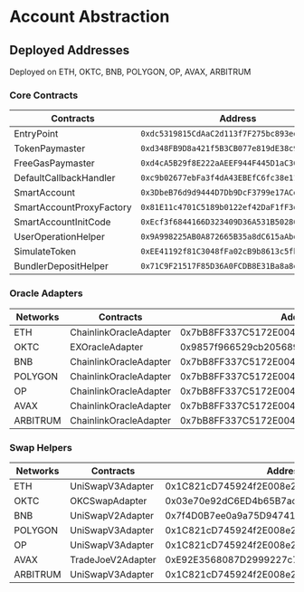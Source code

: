 # Account Abstraction

## Deployed Addresses

Deployed on ETH, OKTC, BNB, POLYGON, OP, AVAX, ARBITRUM

### Core Contracts

| Contracts                | Address                                      |
| ------------------------ | -------------------------------------------- |
| EntryPoint               | `0xdc5319815CdAaC2d113f7F275bc893ed7D9cA469` |
| TokenPaymaster           | `0xd348FB9D8a421f5B3CB077e819dE38c9Cd7fe6F2` |
| FreeGasPaymaster         | `0xd4cA5B29f8E222aAEEF944F445D1aC368a5d7694` |
| DefaultCallbackHandler   | `0xc9b02677ebFa3f4dA43EBEfC6fc38e11148b664D` |
| SmartAccount             | `0x3DbeB76d9d9444D7Db9DcF3799e17ACd247f8fac` |
| SmartAccountProxyFactory | `0x81E11c4701C5189b0122ef42DaF1fF3d453D968E` |
| SmartAccountInitCode     | `0xEcf3f6844166D323409D36A531B50286133fB250` |
| UserOperationHelper      | `0x9A998225AB0A872665B35a8dC615aAbd5e73Cd12` |
| SimulateToken            | `0xEE41192f81C3048fFa02cB9b8613c5fb12227FF0` |
| BundlerDepositHelper     | `0x71C9F21517F85D36A0FCDB8E31Ba8a8e28622cFa` |

### Oracle Adapters

| Networks | Contracts              | Address                                    |
| -------- | ---------------------- | ------------------------------------------ |
| ETH      | ChainlinkOracleAdapter | 0x7bB8FF337C5172E004C0dEca560c1c1bB7f7FF0A |
| OKTC     | EXOracleAdapter        | 0x9857f966529cb205689B7D698f495eA423E48d9c |
| BNB      | ChainlinkOracleAdapter | 0x7bB8FF337C5172E004C0dEca560c1c1bB7f7FF0A |
| POLYGON  | ChainlinkOracleAdapter | 0x7bB8FF337C5172E004C0dEca560c1c1bB7f7FF0A |
| OP       | ChainlinkOracleAdapter | 0x7bB8FF337C5172E004C0dEca560c1c1bB7f7FF0A |
| AVAX     | ChainlinkOracleAdapter | 0x7bB8FF337C5172E004C0dEca560c1c1bB7f7FF0A |
| ARBITRUM | ChainlinkOracleAdapter | 0x7bB8FF337C5172E004C0dEca560c1c1bB7f7FF0A |

### Swap Helpers

| Networks | Contracts         | Address                                    |
| -------- | ----------------- | ------------------------------------------ |
| ETH      | UniSwapV3Adapter  | 0x1C821cD745924f2E008e2B6759c272a1736c6d8b |
| OKTC     | OKCSwapAdapter    | 0x03e70e92dC6ED4b65B7ace9b44b85Bb2b55400f2 |
| BNB      | UniSwapV2Adapter  | 0x7f4D0B7ee0a9a75D947419F8fDfB78d5aB91E57e |
| POLYGON  | UniSwapV3Adapter  | 0x1C821cD745924f2E008e2B6759c272a1736c6d8b |
| OP       | UniSwapV3Adapter  | 0x1C821cD745924f2E008e2B6759c272a1736c6d8b |
| AVAX     | TradeJoeV2Adapter | 0xE92E3568087D2999227c7a289eAf3c4a29c4CB90 |
| ARBITRUM | UniSwapV3Adapter  | 0x1C821cD745924f2E008e2B6759c272a1736c6d8b |
